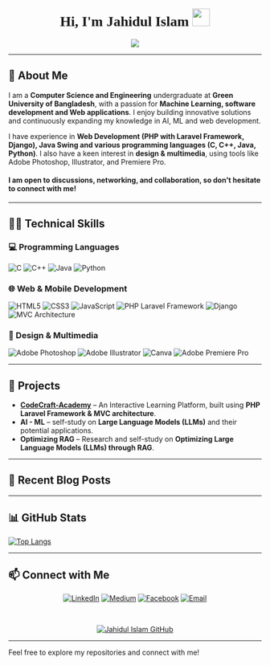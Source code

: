 <!-- ![Header](https://github.com/halfrost/halfrost/blob/master/icons/header_1.png) -->

<h1 align="center" style="font-family:caveat">Hi, I'm Jahidul Islam <img src="https://media.giphy.com/media/hvRJCLFzcasrR4ia7z/giphy.gif" width="35"></h1>

<p align="center">
  <a href="https://github.com/DenverCoder1/readme-typing-svg">
    <img src="https://readme-typing-svg.herokuapp.com?lines=Computer+Science+Undergraduate;Software+Developer;Problem+Solver;AI+Enthusiast;Always+learning+new+things&center=true&width=500&height=50">
  </a>
</p>

---

## 📖 About Me

I am a **Computer Science and Engineering** undergraduate at **Green University of Bangladesh**, with a passion for **Machine Learning, software development and Web applications**. I enjoy building innovative solutions and continuously expanding my knowledge in AI, ML and web development.

I have experience in **Web Development (PHP with Laravel Framework, Django), Java Swing and various programming languages (C, C++, Java, Python)**. I also have a keen interest in **design & multimedia**, using tools like Adobe Photoshop, Illustrator, and Premiere Pro.

#### I am open to discussions, networking, and collaboration, so don't hesitate to connect with me!

---

## 🧑‍💻 Technical Skills

### 💻 Programming Languages
![C](https://img.shields.io/badge/-C-00599C?style=flat&logo=C&logoColor=white)
![C++](https://img.shields.io/badge/-C++-00599C?style=flat&logo=C%2B%2B&logoColor=white)
![Java](https://img.shields.io/badge/-Java-ED8B00?style=flat&logo=Java&logoColor=white)
![Python](https://img.shields.io/badge/-Python-3776AB?style=flat&logo=Python&logoColor=white)

### 🌐 Web & Mobile Development
![HTML5](https://img.shields.io/badge/-HTML5-E34F26?style=flat&logo=HTML5&logoColor=white)
![CSS3](https://img.shields.io/badge/-CSS3-1572B6?style=flat&logo=CSS3&logoColor=white)
![JavaScript](https://img.shields.io/badge/-JavaScript-F7DF1E?style=flat&logo=JavaScript&logoColor=black)
![PHP Laravel Framework](https://img.shields.io/badge/-PHP%20Laravel%20Framework-20232A?style=flat&logo=PHP&logoColor=61DAFB)
![Django](https://img.shields.io/badge/-Django-3DDC84?style=flat&logo=Django&logoColor=white)
![MVC Architecture](https://img.shields.io/badge/-MVC-FF6F00?style=flat&logo=MVC&logoColor=white)

### 🎨 Design & Multimedia
![Adobe Photoshop](https://img.shields.io/badge/-Adobe%20Photoshop-001932?style=flat&logo=adobe%20photoshop&logoColor=white)
![Adobe Illustrator](https://img.shields.io/badge/-Adobe%20Illustrator-FF9A00?style=flat&logo=adobe%20illustrator&logoColor=white)
![Canva](https://img.shields.io/badge/-Canva-00C4CC?style=flat&logo=Canva&logoColor=white)
![Adobe Premiere Pro](https://img.shields.io/badge/-Adobe%20Premiere%20Pro-9999FF?style=flat&logo=Adobe%20Premiere%20Pro&logoColor=white)

---

## 📂 Projects
- **[CodeCraft-Academy](https://github.com/jahidulzaid/CodeCraft-Academy)** – An Interactive Learning Platform, built using **PHP Laravel Framework & MVC architecture**.
- **AI - ML** – self-study on **Large Language Models (LLMs)** and their potential applications.
- **Optimizing RAG** – Research and self-study on **Optimizing Large Language Models (LLMs) through RAG**.

---

## 📰 Recent Blog Posts
<!-- - []() -->

---

## 📊 GitHub Stats

[![Top Langs](https://github-readme-stats.vercel.app/api/top-langs/?username=jahidulzaid&layout=compact)](https://github.com/jahidulzaid/github-readme-stats)

---

## 📫 Connect with Me

<p align="center">
  <a href="https://www.linkedin.com/in/jahidulzaid/"><img src="https://img.shields.io/badge/LinkedIn-0077B5?style=flat&logo=linkedin&logoColor=white" alt="LinkedIn" /></a>
  <a href="https://medium.com/@jahidulzaid"><img src="https://img.shields.io/badge/Medium-12100E?style=flat&logo=medium&logoColor=white" alt="Medium" /></a>
  <a href="https://www.facebook.com/jahidulzaid"><img src="https://img.shields.io/badge/Facebook-1877F2?style=flat&logo=facebook&logoColor=white" alt="Facebook" /></a>
  <a href="mailto:jahidul.cse.gub@gmail.com"><img src="https://img.shields.io/badge/Email-D14836?style=flat&logo=gmail&logoColor=white" alt="Email" /></a>
</p>


<!-- <p align="center">
[![Facebook](https://img.shields.io/badge/Facebook-%231877F2.svg?logo=Facebook&logoColor=white)](https://facebook.com/jahidulzaid)
[![Instagram](https://img.shields.io/badge/Instagram-%23E4405F.svg?logo=Instagram&logoColor=white)](https://instagram.com/jahidulzaid)
[![LinkedIn](https://img.shields.io/badge/LinkedIn-%230077B5.svg?logo=linkedin&logoColor=white)](https://linkedin.com/in/jahidulzaid)
[![Twitter](https://img.shields.io/badge/Twitter-%231DA1F2.svg?logo=Twitter&logoColor=white)](https://twitter.com/jahidulzaid)
[![YouTube](https://img.shields.io/badge/YouTube-%23FF0000.svg?logo=YouTube&logoColor=white)](https://www.youtube.com/@jahidul_cse)
[![Behance](https://img.shields.io/badge/Behance-1769ff?logo=behance&logoColor=white)](https://behance.net/jahidulzaid)
[![](https://visitcount.itsvg.in/api?id=jahidulzaid&icon=0&color=0)](https://visitcount.itsvg.in)
</p> -->


<br>
<p align="center">
  <a href="https://github.com/jahidulzaid"><img alt="Jahidul Islam GitHub" src="https://img.shields.io/github/followers/jahidulzaid?label=Followers&style=social"></a>
</p>

---

Feel free to explore my repositories and connect with me!
